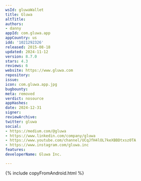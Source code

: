 ```yaml
---
wsId: gluwaWallet
title: Gluwa
altTitle: 
authors:
- danny
appId: com.gluwa.app
appCountry: us
idd: '1021292326'
released: 2015-08-18
updated: 2024-11-12
version: 8.7.0
stars: 4.3
reviews: 6
website: https://www.gluwa.com
repository: 
issue: 
icon: com.gluwa.app.jpg
bugbounty: 
meta: removed
verdict: nosource
appHashes: 
date: 2024-12-31
signer: 
reviewArchive: 
twitter: gluwa
social:
- https://medium.com/@gluwa
- https://www.linkedin.com/company/gluwa
- https://www.youtube.com/channel/UCqJfH4lOL7keXBBDtxsz0TA
- https://www.instagram.com/gluwa.inc
features: 
developerName: Gluwa Inc.

---
```


{% include copyFromAndroid.html %}
